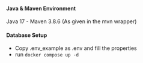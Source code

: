 #### Java & Maven Environment
Java 17 - Maven 3.8.6 (As given in the mvn wrapper)
#### Database Setup

* Copy .env_example as .env and fill the properties
* run `docker compose up -d`
